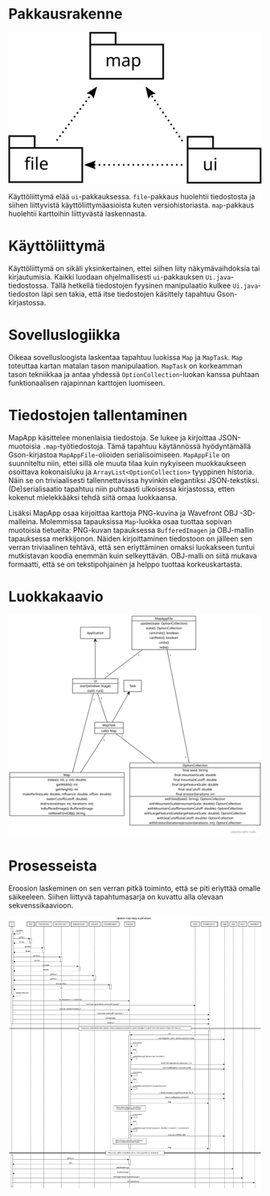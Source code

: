 # Pakkausrakenne

![pakkauskaavio](pakkauskaavio.svg)

Käyttöliittymä elää `ui`-pakkauksessa. `file`-pakkaus huolehtii tiedostosta ja siihen liittyvistä käyttöliittymäasioista kuten versiohistoriasta. `map`-pakkaus huolehtii karttoihin liittyvästä laskennasta.

# Käyttöliittymä

Käyttöliittymä on sikäli yksinkertainen, ettei siihen liity näkymävaihdoksia tai kirjautumisia. Kaikki luodaan ohjelmallisesti `ui`-pakkauksen `Ui.java`-tiedostossa. Tällä hetkellä tiedostojen fyysinen manipulaatio kulkee `Ui.java`-tiedoston läpi sen takia, että itse tiedostojen käsittely tapahtuu Gson-kirjastossa.

# Sovelluslogiikka

Oikeaa sovellusloogista laskentaa tapahtuu luokissa `Map` ja `MapTask`. `Map` toteuttaa kartan matalan tason manipulaation. `MapTask` on korkeamman tason tekniikkaa ja antaa yhdessä `OptionCollection`-luokan kanssa puhtaan funktionaalisen rajapinnan karttojen luomiseen. 

# Tiedostojen tallentaminen

MapApp käsittelee monenlaisia tiedostoja. Se lukee ja kirjoittaa JSON-muotoisia `.map`-työtiedostoja. Tämä tapahtuu käytännössä hyödyntämällä Gson-kirjastoa `MapAppFile`-olioiden serialisoimiseen. `MapAppFile` on suunniteltu niin, ettei sillä ole muuta tilaa kuin nykyiseen muokkaukseen osoittava kokonaisluku ja `ArrayList<OptionCollection>` tyyppinen historia. Näin se on triviaalisesti tallennettavissa hyvinkin elegantiksi JSON-tekstiksi. (De)serialisaatio tapahtuu niin puhtaasti ulkoisessa kirjastossa, etten kokenut mielekkääksi tehdä siitä omaa luokkaansa.

Lisäksi MapApp osaa kirjoittaa karttoja PNG-kuvina ja Wavefront OBJ -3D-malleina. Molemmissa tapauksissa `Map`-luokka osaa tuottaa sopivan muotoisia tietueita: PNG-kuvan tapauksessa `BufferedImagen` ja OBJ-mallin tapauksessa merkkijonon. Näiden kirjoittaminen tiedostoon on jälleen sen verran triviaalinen tehtävä, että sen eriyttäminen omaksi luokakseen tuntui mutkistavan koodia enemmän kuin selkeyttävän. OBJ-malli on siitä mukava formaatti, että se on tekstipohjainen ja helppo tuottaa korkeuskartasta.

# Luokkakaavio

![arkkitehtuuri](arkkitehtuuri.svg)

# Prosesseista

Eroosion laskeminen on sen verran pitkä toiminto, että se piti eriyttää omalle säikeeleen. Siihen liittyvä tapahtumasarja on kuvattu alla olevaan sekvenssikaavioon.

![sekvenssikaavio](sekvenssikaavio.svg)
<!--

[Application]<-[Ui||start(window: Stage); static run()]1--[Map||index(x: int, y: int): double; getWidth(): int; getHeight(): int; makePerlin(scale: double, influence: double, offset: double); waterCutoff(cutoff: double); doErosion(drops: int, iterations: int); toBufferedImage(): BufferedImage; toWavefrontOBJ(): String]

[Task]<-[MapTask||call(): Map]1--[Map]
[Ui]1--[MapTask]
[OptionCollection|final seed: String; final mountainScale: double; final mountainCutoff: double; final largeFeatureScale: double; final seaCutoff: double; final erosionIterations: int|withSeed(seed: String): OptionCollection; withMountainScale(mountainScale: double): OptionCollection; withMountainCutoff(mountainCutoff: double): OptionCollection; withLargeFeatureScale(largeFeatureScale: double): OptionCollection; withSeaCutoff(seaCutoff: double): OptionCollection; withErosionIterations(erosionIterations: int): OptionCollection]

[MapAppFile|update(state: OptionCollection); state(): OptionCollection; canUndo(): boolean; canRedo(): boolean; undo(); redo()]

[MapAppFile]1-*[OptionCollection]

[MapAppFile]1-1[Ui]

[MapTask]1-[OptionCollection]

-->
